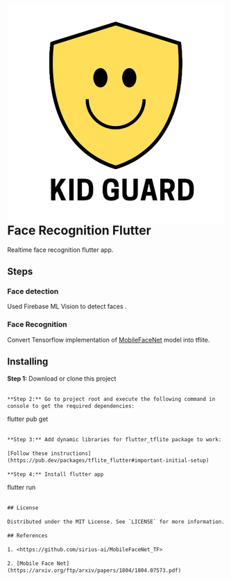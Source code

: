 <img src="/android/app/src/main/res/mipmap-hdpi/ic_launcher.png" align="left"
     alt="Face recognition">
# Face Recognition Flutter

Realtime face recognition flutter app.

 

## Steps

### Face detection

Used Firebase ML Vision to detect faces .

### Face Recognition

Convert Tensorflow implementation of [MobileFaceNet](https://github.com/sirius-ai/MobileFaceNet_TF) model into tflite.




## Installing


**Step 1:** Download or clone this project
```

**Step 2:** Go to project root and execute the following command in console to get the required dependencies: 

```
flutter pub get 
```

**Step 3:** Add dynamic libraries for flutter_tflite package to work:

[Follow these instructions](https://pub.dev/packages/tflite_flutter#important-initial-setup)

**Step 4:** Install flutter app

```
flutter run 
```

## License

Distributed under the MIT License. See `LICENSE` for more information.

## References

1. <https://github.com/sirius-ai/MobileFaceNet_TF>

2. [Mobile Face Net](https://arxiv.org/ftp/arxiv/papers/1804/1804.07573.pdf)
